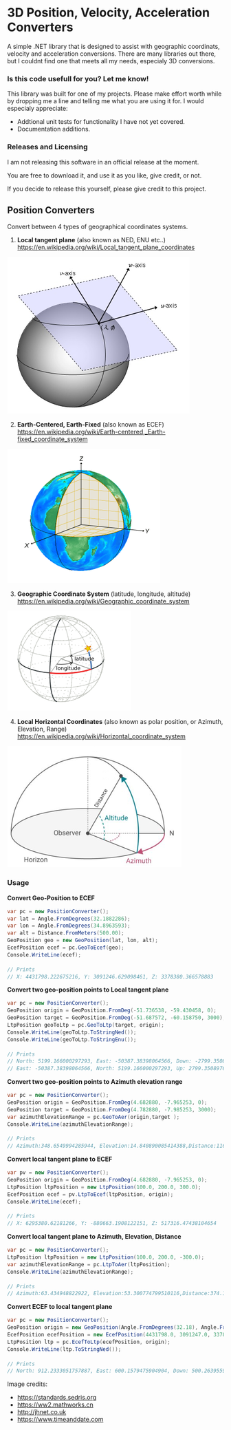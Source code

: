 # 3D Position, Velocity, Acceleration Converters

A simple .NET library that is designed to assist with geographic coordinats, velocity and acceleration conversions.
There are many libraries out there, but I couldnt find one that meets all my needs, especialy 3D conversions.

### Is this code usefull for you? Let me know!
This library was built for one of my projects. Please make effort worth while by dropping me a line and telling me what you are using it for.
I would especialy appreciate:
- Addtional unit tests for functionality I have not yet covered.
- Documentation additions.


### Releases and Licensing
I am not releasing this software in an official release at the moment.

You are free to download it, and use it as you like, give credit, or not.

If you decide to release this yourself, please give credit to this project.



## Position Converters
Convert between 4 types of geographical coordinates systems.

1. **Local tangent plane** (also known as NED, ENU etc..) https://en.wikipedia.org/wiki/Local_tangent_plane_coordinates


![This is an image](/Images/ltp.png)

2. **Earth-Centered, Earth-Fixed** (also known as ECEF) https://en.wikipedia.org/wiki/Earth-centered,_Earth-fixed_coordinate_system

![This is an image](/Images/ecef.png)

3. **Geographic Coordinate System** (latitude, longitude, altitude)  https://en.wikipedia.org/wiki/Geographic_coordinate_system

![This is an image](/Images/geopos.png)

4. **Local Horizontal Coordinates** (also known as polar position, or Azimuth, Elevation, Range)  https://en.wikipedia.org/wiki/Horizontal_coordinate_system

![This is an image](/Images/lhp.png)


### Usage

**Convert Geo-Position to ECEF**
```c#
var pc = new PositionConverter();
var lat = Angle.FromDegrees(32.1882286);
var lon = Angle.FromDegrees(34.8963593);
var alt = Distance.FromMeters(500.00);
GeoPosition geo = new GeoPosition(lat, lon, alt);
EcefPosition ecef = pc.GeoToEcef(geo);
Console.WriteLine(ecef);

// Prints
// X: 4431798.222675216, Y: 3091246.629098461, Z: 3378380.366578883
```

**Convert two geo-position points to Local tangent plane**

```c#
var pc = new PositionConverter();
GeoPosition origin = GeoPosition.FromDeg(-51.736538, -59.430458, 0);
GeoPosition target = GeoPosition.FromDeg(-51.687572, -60.158750, 3000);
LtpPosition geoToLtp = pc.GeoToLtp(target, origin);
Console.WriteLine(geoToLtp.ToStringNed());
Console.WriteLine(geoToLtp.ToStringEnu());

// Prints
// North: 5199.166000297293, East: -50387.38398064566, Down: -2799.350897683762
// East: -50387.38398064566, North: 5199.166000297293, Up: 2799.350897683762
```

**Convert two geo-position points to Azimuth elevation range**
```c#
var pc = new PositionConverter();
GeoPosition origin = GeoPosition.FromDeg(4.682880, -7.965253, 0);
GeoPosition target = GeoPosition.FromDeg(4.782880, -7.985253, 3000);
var azimuthElevationRange = pc.GeoToAer(origin,target );
Console.WriteLine(azimuthElevationRange);

// Prints
// Azimuth:348.6549994285944, Elevation:14.840890085414388,Distance:11673.341221811483 
```

**Convert local tangent plane to ECEF**
```c#
var pv = new PositionConverter();
GeoPosition origin = GeoPosition.FromDeg(4.682880, -7.965253, 0);
LtpPosition ltpPosition = new LtpPosition(100.0, 200.0, 300.0);
EcefPosition ecef = pv.LtpToEcef(ltpPosition, origin);
Console.WriteLine(ecef);

// Prints
// X: 6295380.62181266, Y: -880663.1908122151, Z: 517316.47438104654
```

**Convert local tangent plane to Azimuth, Elevation, Distance**
```c#
var pc = new PositionConverter();
LtpPosition ltpPosition = new LtpPosition(100.0, 200.0, -300.0);
var azimuthElevationRange = pc.LtpToAer(ltpPosition);
Console.WriteLine(azimuthElevationRange);

// Prints
// Azimuth:63.434948822922, Elevation:53.300774799510116,Distance:374.16573867739413 
```

**Convert ECEF to local tangent plane**
```c#
var pc = new PositionConverter();
GeoPosition origin = new GeoPosition(Angle.FromDegrees(32.18), Angle.FromDegrees(34.89),Distance.FromMeters(1000));
EcefPosition ecefPosition = new EcefPosition(4431798.0, 3091247.0, 3378380.0);
LtpPosition ltp = pc.EcefToLtp(ecefPosition, origin);
Console.WriteLine(ltp.ToStringNed());

// Prints
// North: 912.2333051757887, East: 600.1579475904904, Down: 500.2639559134841

```


Image credits:

- https://standards.sedris.org
- https://ww2.mathworks.cn
- http://jhnet.co.uk
- https://www.timeanddate.com
